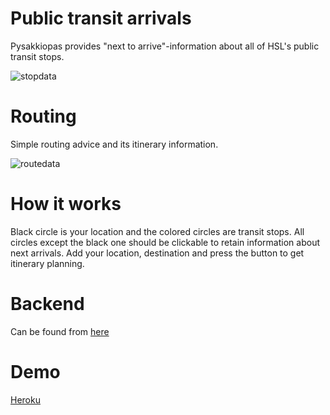 
# Public transit arrivals
Pysakkiopas provides "next to arrive"-information about all of HSL's public transit stops.

![stopdata](http://pove.arkku.net/upload/uploads/demo1.jpg)

# Routing
Simple routing advice and its itinerary information.

![routedata](http://pove.arkku.net/upload/uploads/demo2.jpg)

# How it works
Black circle is your location and the colored circles are transit stops. All circles except the black one should be clickable to retain information about next arrivals. Add your location, destination and press the button to get itinerary planning.

# Backend
Can be found from [here](https://github.com/ahjyrkia/pysakkiopas-backend/)

# Demo
[Heroku](https://pysakkiopas.herokuapp.com)
